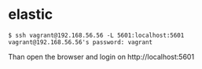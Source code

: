 # elastic



```
$ ssh vagrant@192.168.56.56 -L 5601:localhost:5601
vagrant@192.168.56.56's password: vagrant
```

Than open the browser and login on http://localhost:5601